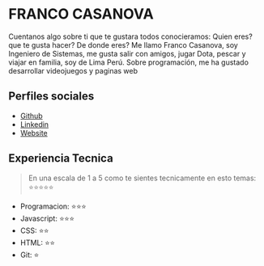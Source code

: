 # FRANCO CASANOVA

Cuentanos algo sobre ti que te gustara todos conocieramos: Quien eres? que te gusta hacer? De donde eres?
Me llamo Franco Casanova, soy Ingeniero de Sistemas, me gusta salir con amigos, jugar Dota, pescar y viajar en familia, soy de Lima Perú. Sobre programación, me ha gustado desarrollar videojuegos y paginas web

## Perfiles sociales

- [Github](https://github.com/francocasa)
- [Linkedin](https://www.linkedin.com/in/franco-david-casanova-gonzalez-a66247133/)
- [Website]()

## Experiencia Tecnica

> En una escala de 1 a 5 como te sientes tecnicamente en esto temas: ⭐️⭐️⭐️⭐️⭐️

- Programacion: ⭐️⭐️⭐️
- Javascript: ⭐️⭐️⭐️
- CSS: ⭐️⭐️
- HTML: ⭐️⭐️
- Git: ⭐️
